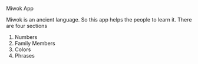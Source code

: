Miwok App

Miwok is an ancient language. So this app helps the people to learn it.
There are four sections 
1) Numbers
2) Family Members
3) Colors
4) Phrases



